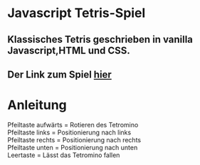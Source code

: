 # Javascript Tetris-Spiel 
## Klassisches Tetris geschrieben in vanilla Javascript,HTML und CSS. 
## Der Link zum Spiel <a href="https://davidkitz.github.io/Tetris/">hier</a>
# Anleitung
 Pfeiltaste aufwärts = Rotieren des Tetromino <br>
 Pfeiltaste links = Positionierung nach links <br>
 Pfeiltaste rechts = Positionierung nach rechts <br>
 Pfeiltaste unten = Positionierung nach unten <br>
 Leertaste = Lässt das Tetromino fallen <br>
